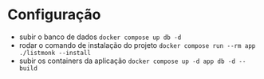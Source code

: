 # Configuração

- subir o banco de dados `docker compose up db -d`
- rodar o comando de instalação do projeto `docker compose run --rm app ./listmonk --install`
- subir os containers da aplicação `docker compose up -d app db -d --build`